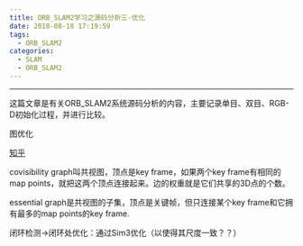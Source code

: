 ```yaml
---
title: ORB_SLAM2学习之源码分析三-优化
date: 2018-08-18 17:19:59
tags: 
  - ORB_SLAM2
categories: 
  - SLAM
  - ORB_SLAM2
---
```


----

这篇文章是有关ORB_SLAM2系统源码分析的内容，主要记录单目、双目、RGB-D初始化过程，并进行比较。

<!--more--->

图优化

[知乎](https://www.zhihu.com/question/42050992)

covisibility graph叫共视图，顶点是key frame，如果两个key frame有相同的map points，就把这两个顶点连接起来。边的权重就是它们共享的3D点的个数。

essential graph是共视图的子集，顶点是关键帧，但只连接某个key frame和它拥有最多的map points的key frame.





闭环检测->闭环处优化：通过Sim3优化（以使得其尺度一致？？）